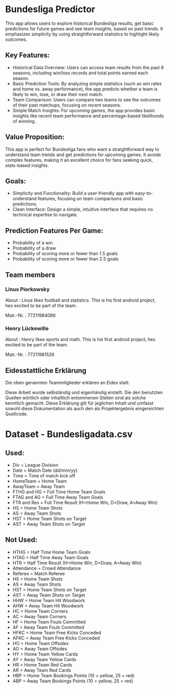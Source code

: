 # Bundesliga Predictor

This app allows users to explore historical Bundesliga results, get basic predictions for future games and see team insights, based on past trends. It emphasizes simplicity by using straightforward statistics to highlight likely outcomes.

## Key Features:
- Historical Data Overview: Users can access team results from the past 8 seasons, including win/loss records and total points earned each season.
- Basic Prediction Tools: By analyzing simple statistics (such as win rates and home vs. away performance), the app predicts whether a team is likely to win, lose, or draw their next match.
- Team Comparison: Users can compare two teams to see the outcomes of their past matchups, focusing on recent seasons.
- Simple Match Insights: For upcoming games, the app provides basic insights like recent team performance and percentage-based likelihoods of winning.
  
## Value Proposition:
This app is perfect for Bundesliga fans who want a straightforward way to understand team trends and get predictions for upcoming games. It avoids complex features, making it an excellent choice for fans seeking quick, stats-based insights.

## Goals:
- Simplicity and Functionality: Build a user-friendly app with easy-to-understand features, focusing on team comparisons and basic predictions.
- Clean Interface: Design a simple, intuitive interface that requires no technical expertise to navigate.

## Prediction Features Per Game:
- Probability of a win
- Probability of a draw
- Probability of scoring more or fewer than 1.5 goals
- Probability of scoring more or fewer than 2.5 goals

## Team members

### Linus Piorkowsky

About
: Linus likes football and statistics. This is his first android project, hes excited to be part of the team.

Matr.-Nr.
: 77211984086

### Henry Lückewille

About
: Henry likes sports and math. This is his first android project, hes excited to be part of the team.

Matr.-Nr.
: 	77211981526

## Eidesstattliche Erklärung

Die oben genannten Teammitglieder erklären an Eides statt:

Diese Arbeit wurde selbständig und eigenhändig erstellt. Die den benutzten Quellen wörtlich oder inhaltlich entommenen Stellen sind als solche kenntlich gemacht. Diese Erklärung gilt für jeglichen Inhalt und umfasst sowohl diese Dokumentation als auch den als Projektergebnis eingereichten Quellcode.

# Dataset - Bundesligadata.csv

## Used:
- Div = League Division
- Date = Match Date (dd/mm/yy)
- Time = Time of match kick off
- HomeTeam = Home Team
- AwayTeam = Away Team
- FTHG and HG = Full Time Home Team Goals
- FTAG and AG = Full Time Away Team Goals
- FTR and Res = Full Time Result (H=Home Win, D=Draw, A=Away Win)
- HS = Home Team Shots
- AS = Away Team Shots
- HST = Home Team Shots on Target
- AST = Away Team Shots on Target

## Not Used:
- HTHG = Half Time Home Team Goals
- HTAG = Half Time Away Team Goals
- HTR = Half Time Result (H=Home Win, D=Draw, A=Away Win)
- Attendance = Crowd Attendance
- Referee = Match Referee
- HS = Home Team Shots
- AS = Away Team Shots
- HST = Home Team Shots on Target
- AST = Away Team Shots on Target
- HHW = Home Team Hit Woodwork
- AHW = Away Team Hit Woodwork
- HC = Home Team Corners
- AC = Away Team Corners
- HF = Home Team Fouls Committed
- AF = Away Team Fouls Committed
- HFKC = Home Team Free Kicks Conceded
- AFKC = Away Team Free Kicks Conceded
- HO = Home Team Offsides
- AO = Away Team Offsides
- HY = Home Team Yellow Cards
- AY = Away Team Yellow Cards
- HR = Home Team Red Cards
- AR = Away Team Red Cards
- HBP = Home Team Bookings Points (10 = yellow, 25 = red)
- ABP = Away Team Bookings Points (10 = yellow, 25 = red)

